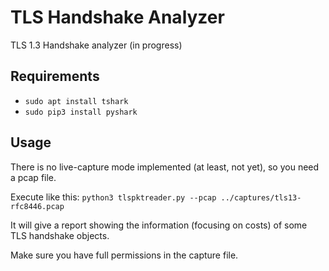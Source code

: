 # TLS Handshake Analyzer

TLS 1.3 Handshake analyzer (in progress)

## Requirements

- `sudo apt install tshark`
- `sudo pip3 install pyshark`

## Usage

There is no live-capture mode implemented (at least, not yet), so you need a pcap file. 

Execute like this: `python3 tlspktreader.py --pcap ../captures/tls13-rfc8446.pcap`

It will give a report showing the information (focusing on costs) of some TLS handshake objects.

Make sure you have full permissions in the capture file.
